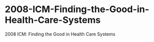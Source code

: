 # 2008-ICM-Finding-the-Good-in-Health-Care-Systems
2008 ICM: Finding the Good in Health Care Systems
